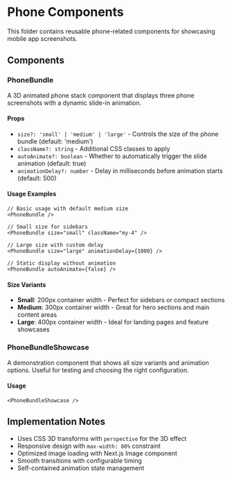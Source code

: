 # Phone Components

This folder contains reusable phone-related components for showcasing mobile app screenshots.

## Components

### PhoneBundle

A 3D animated phone stack component that displays three phone screenshots with a dynamic slide-in animation.

#### Props

- `size?: 'small' | 'medium' | 'large'` - Controls the size of the phone bundle (default: 'medium')
- `className?: string` - Additional CSS classes to apply
- `autoAnimate?: boolean` - Whether to automatically trigger the slide animation (default: true)
- `animationDelay?: number` - Delay in milliseconds before animation starts (default: 500)

#### Usage Examples

```tsx
// Basic usage with default medium size
<PhoneBundle />

// Small size for sidebars
<PhoneBundle size="small" className="my-4" />

// Large size with custom delay
<PhoneBundle size="large" animationDelay={1000} />

// Static display without animation
<PhoneBundle autoAnimate={false} />
```

#### Size Variants

- **Small**: 200px container width - Perfect for sidebars or compact sections
- **Medium**: 300px container width - Great for hero sections and main content areas  
- **Large**: 400px container width - Ideal for landing pages and feature showcases

### PhoneBundleShowcase

A demonstration component that shows all size variants and animation options. Useful for testing and choosing the right configuration.

#### Usage

```tsx
<PhoneBundleShowcase />
```

## Implementation Notes

- Uses CSS 3D transforms with `perspective` for the 3D effect
- Responsive design with `max-width: 80%` constraint
- Optimized image loading with Next.js Image component
- Smooth transitions with configurable timing
- Self-contained animation state management
